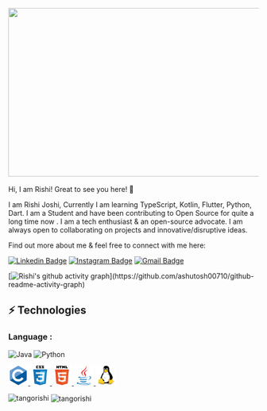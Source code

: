 <p align= "left"> <img src="https://media.tenor.com/7NYCdtHbaDUAAAAd/ryoshi-rockets-ryoshi-github-bruno-encanto.gif"  width="940" height="340"/> </p>
Hi, I am Rishi! Great to see you here! 👋

I am Rishi Joshi, Currently I am learning TypeScript, Kotlin, Flutter, Python, Dart. I am a Student and have been contributing to Open Source for quite a long time now . I am a tech enthusiast & an open-source advocate. I am always open to collaborating on projects and innovative/disruptive ideas. 

Find out more about me & feel free to connect with me here:

[![Linkedin Badge](https://img.shields.io/badge/-rishijoshi-blue?style=flat-square&logo=Linkedin&logoColor=white&link=[https://www.linkedin.com/in/rishijoshi/)](https://www.linkedin.com/in/rishi-joshi-924882200/)
[![Instagram Badge](https://img.shields.io/badge/-wtfrishiiiii-purple?style=flat-square&logo=instagram&logoColor=white&link=https://instagram.com/wtfrishiiiii/)](https://instagram.com/wtfrishiiiii)
[![Gmail Badge](https://img.shields.io/badge/-rishijoshi.outlook@gmail.com-c14438?style=flat-square&logo=Gmail&logoColor=white&link=mailto:rishijoshi.outloook@gmail.com)](mailto:rishijoshi.outloook@gmail.com)

[![Rishi's github activity graph](https://github-readme-activity-graph.cyclic.app/graph?username=tangorishi&bg_color=0f2d3d&color=1cadfb&line=1cadfb&point=1cadfb&area=true&hide_border=true")](https://github.com/ashutosh00710/github-readme-activity-graph)

## ⚡ Technologies

### Language :
![Java](https://img.shields.io/badge/-java-E34A86?style=flat-square&logo=openjdk)
![Python](https://img.shields.io/badge/-Python-black?style=flat-square&logo=Python)


<p align="left"> <a href="https://www.cprogramming.com/" target="_blank" rel="noreferrer"> <img src="https://raw.githubusercontent.com/devicons/devicon/master/icons/c/c-original.svg" alt="c" width="40" height="40"/> </a> <a href="https://www.w3schools.com/css/" target="_blank" rel="noreferrer"> <img src="https://raw.githubusercontent.com/devicons/devicon/master/icons/css3/css3-original-wordmark.svg" alt="css3" width="40" height="40"/> </a> <a href="https://www.w3.org/html/" target="_blank" rel="noreferrer"> <img src="https://raw.githubusercontent.com/devicons/devicon/master/icons/html5/html5-original-wordmark.svg" alt="html5" width="40" height="40"/> </a> <a href="https://www.java.com" target="_blank" rel="noreferrer"> <img src="https://raw.githubusercontent.com/devicons/devicon/master/icons/java/java-original.svg" alt="java" width="40" height="40"/> </a> <a href="https://www.linux.org/" target="_blank" rel="noreferrer"> <img src="https://raw.githubusercontent.com/devicons/devicon/master/icons/linux/linux-original.svg" alt="linux" width="40" height="40"/> </a> </p>

<p><img align="left" src="https://github-readme-stats.vercel.app/api/top-langs?username=tangorishi&show_icons=true&locale=en&layout=compact" alt="tangorishi" /></p>

<p>&nbsp;<img align="center" src="https://github-readme-stats.vercel.app/api?username=tangorishi&show_icons=true&locale=en" alt="tangorishi" /></p>





